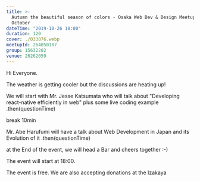 ```yaml
---
title: >-
  Autumn the beautiful season of colors - Osaka Web Dev & Design Meetup in
  October
dateTime: "2019-10-26 18:00"
duration: 120
cover: ./033876.webp
meetupId: 264050187
group: 15632202
venue: 26262059
---
```


Hi Everyone.

The weather is getting cooler but the discussions are heating up!

We will start with Mr. Jesse Katsumata who will talk about "Developing react-native efficiently in web" plus some live coding example
.then(questionTime)

break 10min

Mr. Abe Harufumi will have a talk about Web Development in Japan and its Evolution of it
.then(questionTime)

at the End of the event, we will head a Bar and cheers together :-)

The event will start at 18:00.

The event is free. We are also accepting donations at the Izakaya
